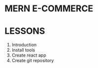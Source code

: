# MERN E-COMMERCE

# LESSONS
1. Introduction
2. Install tools
3. Create react app
4. Create git repository
